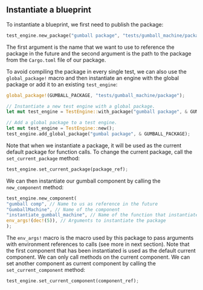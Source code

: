 ## Instantiate a blueprint

To instantiate a blueprint, we first need to publish the package:

```Rust
test_engine.new_package("gumball package", "tests/gumball_machine/package");
```

The first argument is the name that we want to use to reference the package in the future and the second argument is the
path to the package from the `Cargo.toml` file of our package.

To avoid compiling the package in every single test, we can also use the `global_package!` macro and then instantiate an
engine with the global package or add it to an existing `test_engine`:

```Rust
global_package!(GUMBALL_PACKAGE, "tests/gumball_machine/package");

// Instantiate a new test engine with a global package.
let mut test_engine = TestEngine::with_package("gumball package", & GUMBALL_PACKAGE);

// Add a global package to a test engine.
let mut test_engine = TestEngine::new();
test_engine.add_global_package("gumbal package", & GUMBALL_PACKAGE);

```

Note that when we instantiate a package, it will be used
as the current default package for function calls. To change the current package, call the `set_current_package` method:

```Rust
test_engine.set_current_package(package_ref);
```

We can then instantiate our gumball component by calling the `new_component` method:

```Rust
test_engine.new_component(
"gumball comp", // Name to us as reference in the future
"GumballMachine", // Name of the component
"instantiate_gumball_machine", // Name of the function that instantiates the component
env_args!(dec!(5)), // Arguments to instantiate the package
);
```

The `env_args!` macro is the macro used by this package to pass arguments with environment references to calls (see more
in
next section). Note that the first component that has been instantiated is used as the default current component. We can
only call methods on the current component. We can set another component as current component by calling the
`set_current_component` method:

```Rust
test_engine.set_current_component(component_ref);
```
